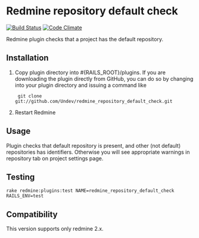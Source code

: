 # Redmine repository default check

[![Build Status](https://travis-ci.org/Undev/redmine_repository_default_check.png)](https://travis-ci.org/Undev/redmine_repository_default_check)
[![Code Climate](https://codeclimate.com/github/Undev/redmine_repository_default_check.png)](https://codeclimate.com/github/Undev/redmine_repository_default_check)

Redmine plugin checks that a project has the default repository.

## Installation

1. Copy plugin directory into #{RAILS_ROOT}/plugins.
If you are downloading the plugin directly from GitHub,
you can do so by changing into your plugin directory and issuing a command like

        git clone git://github.com/Undev/redmine_repository_default_check.git

2. Restart Redmine

## Usage

Plugin checks that default repository is present, and other (not default) repositories has identifiers.
Otherwise you will see appropriate warnings in repository tab on project settings page.

## Testing

    rake redmine:plugins:test NAME=redmine_repository_default_check RAILS_ENV=test

## Compatibility

This version supports only redmine 2.x.
